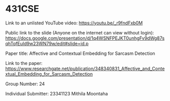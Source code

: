 # 431CSE

Link to an unlisted YouTube video:
https://youtu.be/_r9fndFxb0M

Public link to the slide (Anyone on the internet can view without login):
https://docs.google.com/presentation/d/1q4WSNFPEJKT0unhgFv9dWg87sqhTqfEuId9w23WN79w/edit#slide=id.p

Paper title:
Affective and Contextual Embedding for Sarcasm Detection

Link to the paper:
https://www.researchgate.net/publication/348340831_Affective_and_Contextual_Embedding_for_Sarcasm_Detection

Group Number:
24

Individual Submitter:
23341123 Mithila Moontaha

